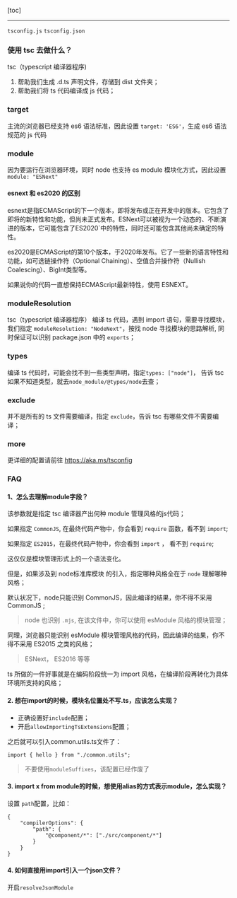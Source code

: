 [toc]

---

`tsconfig.js` `tsconfig.json`

### 使用 tsc 去做什么？
tsc（typescript 编译器程序)

1. 帮助我们生成 .d.ts 声明文件，存储到 dist 文件夹；
2. 帮助我们将 ts 代码编译成 js 代码；


### target
主流的浏览器已经支持 es6 语法标准，因此设置 `target: 'ES6'`，生成 es6 语法规范的 js 代码

### module
因为要运行在浏览器环境，同时 node 也支持 es module 模块化方式，因此设置 `module: "ESNext"`

#### esnext 和 es2020 的区别
esnext是指ECMAScript的下一个版本，即将发布或正在开发中的版本。它包含了即将的新特性和功能，但尚未正式发布。ESNext可以被视为一个动态的、不断演进的版本，它可能包含了ES2020`中的特性，同时还可能包含其他尚未确定的特性。

es2020是ECMAScript的第10个版本，于2020年发布。它了一些新的语言特性和功能，如可选链操作符（Optional Chaining）、空值合并操作符（Nullish Coalescing）、BigInt类型等。

如果说你的代码一直想保持ECMAScript最新特性，使用 ESNEXT。


### moduleResolution
tsc（typescript 编译器程序） 编译 ts 代码，遇到 import 语句，需要寻找模块，我们指定 `moduleResolution: "NodeNext"`，按找 node 寻找模块的思路解析, 同时保证可以识别 package.json 中的 `exports`；

### types
编译 ts 代码时，可能会找不到一些类型声明，指定`types: ["node"]`， 告诉 tsc 如果不知道类型，就去`node_module/@types/node`去查；

### exclude
并不是所有的 ts 文件需要编译，指定 `exclude`，告诉 tsc 有哪些文件不需要编译；

### more
更详细的配置请前往 https://aka.ms/tsconfig

### FAQ
#### 1、怎么去理解module字段？
该参数就是指定 tsc 编译器产出何种 module 管理风格的js代码；

如果指定 `CommonJS`, 在最终代码产物中，你会看到 `require` 函数，看不到 `import`;

如果指定 `ES2015`，在最终代码产物中，你会看到 `import` ， 看不到 `require`;

这仅仅是模块管理形式上的一个语法变化。

但是，如果涉及到 node标准库模块 的引入，指定哪种风格全在于 `node` 理解哪种风格； 

默认状况下，node只能识别 CommonJS，因此编译的结果，你不得不采用 CommonJS ;
> node 也识别 `.mjs`, 在该文件中，你可以使用 esModule 风格的模块管理；

同理，浏览器只能识别 esModule 模块管理风格的代码，因此编译的结果，你不得不采用 ES2015 之类的风格；
> ESNext， ES2016 等等


ts 所做的一件好事就是在编码阶段统一为 import 风格，在编译阶段再转化为具体环境所支持的风格；

#### 2. 想在import的时候，模块名位置处不写.ts，应该怎么实现？
- 正确设置好`include`配置；
- 开启`allowImportingTsExtensions`配置；

之后就可以引入common.utils.ts文件了：
```ts{.line-numbers} 
import { hello } from "./common.utils";
```

> 不要使用`moduleSuffixes`，该配置已经作废了

#### 3. import x from module的时候，想使用alias的方式表示module，怎么实现？
设置 `path`配置，比如：
```json{.line-numbers}
{
    "compilerOptions": {
        "path": {
            "@component/*": ["./src/component/*"]
        }
    }
}
```

#### 4. 如何直接用import引入一个json文件？
开启`resolveJsonModule`

